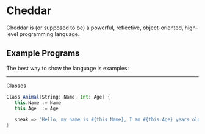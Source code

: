 # Cheddar

Cheddar is (or supposed to be) a powerful, reflective, object-oriented, high-level programming language.

## Example Programs

The best way to show the language is examples:

---

Classes

```scala
Class Animal(String: Name, Int: Age) {
   this.Name := Name
   this.Age  := Age
   
   speak => "Hello, my name is #{this.Name}, I am #{this.Age} years old"
}
```